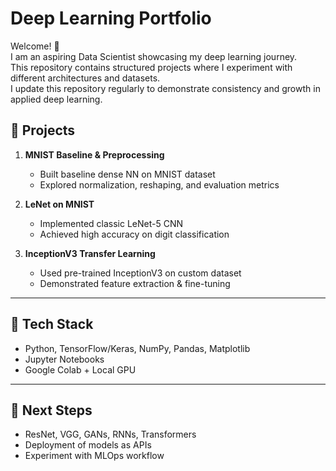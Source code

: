 # Deep Learning Portfolio

Welcome! 👋  
I am an aspiring Data Scientist showcasing my deep learning journey.  
This repository contains structured projects where I experiment with different architectures and datasets.  
I update this repository regularly to demonstrate consistency and growth in applied deep learning.

## 📂 Projects

1. **MNIST Baseline & Preprocessing**  
   - Built baseline dense NN on MNIST dataset  
   - Explored normalization, reshaping, and evaluation metrics  

2. **LeNet on MNIST**  
   - Implemented classic LeNet-5 CNN  
   - Achieved high accuracy on digit classification  

3. **InceptionV3 Transfer Learning**  
   - Used pre-trained InceptionV3 on custom dataset  
   - Demonstrated feature extraction & fine-tuning  

---

## 🚀 Tech Stack
- Python, TensorFlow/Keras, NumPy, Pandas, Matplotlib  
- Jupyter Notebooks  
- Google Colab + Local GPU  

---

## 📌 Next Steps
- ResNet, VGG, GANs, RNNs, Transformers  
- Deployment of models as APIs  
- Experiment with MLOps workflow  
